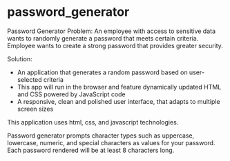 # password_generator
Password Generator
Problem:
An employee with access to sensitive data wants to randomly generate a password that meets certain criteria.
Employee wants to create a strong password that provides greater security.

Solution:
- An application that generates a random password based on user-selected criteria
- This app will run in the browser and feature dynamically updated HTML and CSS powered by JavaScript code
- A responsive, clean and polished user interface, that adapts to multiple screen sizes

This application uses html, css, and javascript technologies. 

Password generator prompts character types such as uppercase, lowercase, numeric, and special characters as 
values for your password. Each password rendered will be at least 8 characters long. 


